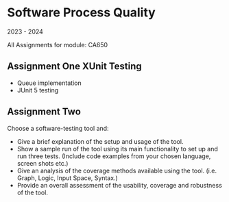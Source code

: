 # Software Process Quality

2023 - 2024

All Assignments for module: CA650

## Assignment One XUnit Testing
- Queue implementation
- JUnit 5 testing 

## Assignment Two
Choose a software-testing tool and:
- Give a brief explanation of the setup and usage of the tool.
- Show a sample run of the tool using its main functionality to set up and
run three tests. (Include code examples from your chosen language,
screen shots etc.)
- Give an analysis of the coverage methods available using the tool. (i.e.
Graph, Logic, Input Space, Syntax.)
- Provide an overall assessment of the usability, coverage and robustness of
the tool.
